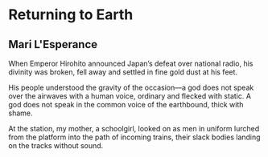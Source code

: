 # Returning to Earth
## Mari L'Esperance
When Emperor Hirohito announced
Japan’s defeat over national radio,
his divinity was broken, fell away
and settled in fine gold dust at his feet.

His people understood the gravity
of the occasion—a god does not speak
over the airwaves with a human voice,
ordinary and flecked with static. A god
does not speak in the common voice
of the earthbound, thick with shame.

At the station, my mother, a schoolgirl,
looked on as men in uniform lurched
from the platform into the path
of incoming trains, their slack bodies
landing on the tracks without sound.